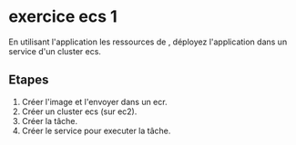 # exercice ecs 1
En utilisant l'application les ressources de <sample-nodejs-app>, déployez l'application dans un service d'un cluster ecs.
## Etapes
1. Créer l'image et l'envoyer dans un ecr.
2. Créer un cluster ecs (sur ec2).
3. Créer la tâche.
4. Créer le service pour executer la tâche.
